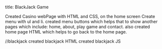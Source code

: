 title: BlackJack Game

Created Casino webPage with HTML and CSS, on the home screen Create menu with ul and li.
created menu buttons which helps that to show  another pages which include: home, about, play game and contact. also created home page HTML which helps to go back to the home page.

//blackjack
created blackjack HTML
created blackjack JS